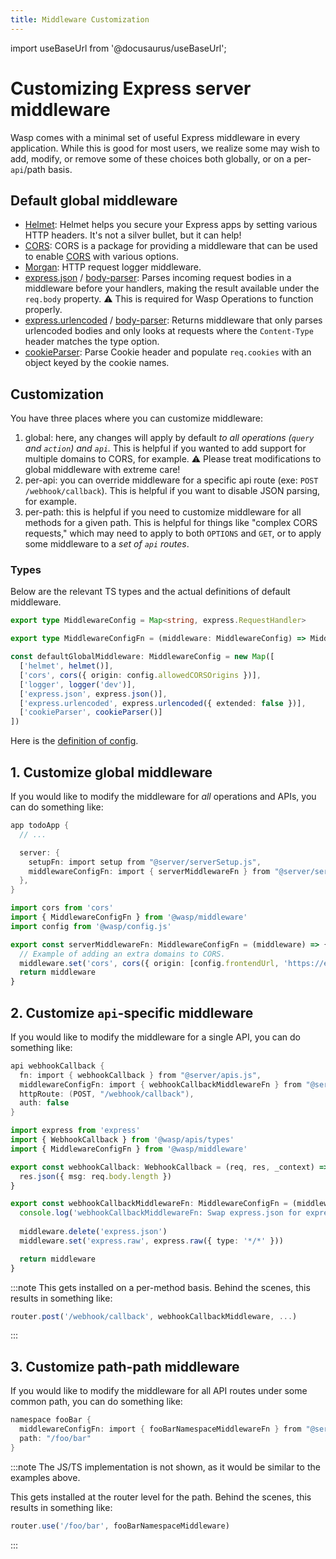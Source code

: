 ```yaml
---
title: Middleware Customization
---
```

import useBaseUrl from '@docusaurus/useBaseUrl';

# Customizing Express server middleware

Wasp comes with a minimal set of useful Express middleware in every application. While this is good for most users, we realize some may wish to add, modify, or remove some of these choices both globally, or on a per-`api`/path basis.

## Default global middleware

- [Helmet](https://helmetjs.github.io/): Helmet helps you secure your Express apps by setting various HTTP headers. It's not a silver bullet, but it can help!
- [CORS](https://github.com/expressjs/cors#readme): CORS is a package for providing a middleware that can be used to enable [CORS](https://developer.mozilla.org/en-US/docs/Web/HTTP/CORS) with various options.
- [Morgan](https://github.com/expressjs/morgan#readme): HTTP request logger middleware.
- [express.json](https://expressjs.com/en/api.html#express.json) / [body-parser](https://github.com/expressjs/body-parser#bodyparserjsonoptions): Parses incoming request bodies in a middleware before your handlers, making the result available under the `req.body` property. ⚠️ This is required for Wasp Operations to function properly.
- [express.urlencoded](https://expressjs.com/en/api.html#express.urlencoded) / [body-parser](https://expressjs.com/en/resources/middleware/body-parser.html#bodyparserurlencodedoptions): Returns middleware that only parses urlencoded bodies and only looks at requests where the `Content-Type` header matches the type option.
- [cookieParser](https://github.com/expressjs/cookie-parser#readme): Parse Cookie header and populate `req.cookies` with an object keyed by the cookie names.

## Customization

You have three places where you can customize middleware:
1. global: here, any changes will apply by default *to all operations (`query` and `action`) and `api`.* This is helpful if you wanted to add support for multiple domains to CORS, for example. ⚠️ Please treat modifications to global middleware with extreme care!
2. per-api: you can override middleware for a specific api route (exe: `POST /webhook/callback`). This is helpful if you want to disable JSON parsing, for example.
3. per-path: this is helpful if you need to customize middleware for all methods for a given path. This is helpful for things like "complex CORS requests," which may need to apply to both `OPTIONS` and `GET`, or to apply some middleware to a _set of `api` routes_.

### Types

Below are the relevant TS types and the actual definitions of default middleware.

```ts
export type MiddlewareConfig = Map<string, express.RequestHandler>

export type MiddlewareConfigFn = (middleware: MiddlewareConfig) => MiddlewareConfig

const defaultGlobalMiddleware: MiddlewareConfig = new Map([
  ['helmet', helmet()],
  ['cors', cors({ origin: config.allowedCORSOrigins })],
  ['logger', logger('dev')],
  ['express.json', express.json()],
  ['express.urlencoded', express.urlencoded({ extended: false })],
  ['cookieParser', cookieParser()]
])
```

Here is the [definition of config](https://github.com/wasp-lang/wasp/blob/main/waspc/data/Generator/templates/server/src/config.js).

## 1. Customize global middleware

If you would like to modify the middleware for _all_ operations and APIs, you can do something like:

```c title=todoApp.wasp
app todoApp {
  // ...

  server: {
    setupFn: import setup from "@server/serverSetup.js",
    middlewareConfigFn: import { serverMiddlewareFn } from "@server/serverSetup.js"
  },
}
```

```ts title=src/server/serverSetup.js
import cors from 'cors'
import { MiddlewareConfigFn } from '@wasp/middleware'
import config from '@wasp/config.js'

export const serverMiddlewareFn: MiddlewareConfigFn = (middleware) => {
  // Example of adding an extra domains to CORS.
  middleware.set('cors', cors({ origin: [config.frontendUrl, 'https://example1.com', 'https://example2.com'] }))
  return middleware
}
```

## 2. Customize `api`-specific middleware

If you would like to modify the middleware for a single API, you can do something like:

```c title=todoApp.wasp
api webhookCallback {
  fn: import { webhookCallback } from "@server/apis.js",
  middlewareConfigFn: import { webhookCallbackMiddlewareFn } from "@server/apis.js",
  httpRoute: (POST, "/webhook/callback"),
  auth: false
}
```

```ts title=src/server/apis.ts
import express from 'express'
import { WebhookCallback } from '@wasp/apis/types'
import { MiddlewareConfigFn } from '@wasp/middleware'

export const webhookCallback: WebhookCallback = (req, res, _context) => {
  res.json({ msg: req.body.length })
}

export const webhookCallbackMiddlewareFn: MiddlewareConfigFn = (middleware) => {
  console.log('webhookCallbackMiddlewareFn: Swap express.json for express.raw')
  
  middleware.delete('express.json')
  middleware.set('express.raw', express.raw({ type: '*/*' }))

  return middleware
}

```

:::note
This gets installed on a per-method basis. Behind the scenes, this results in something like:

```js
router.post('/webhook/callback', webhookCallbackMiddleware, ...)
```
:::

## 3. Customize path-path middleware

If you would like to modify the middleware for all API routes under some common path, you can do something like:

```c title=todoApp.wasp
namespace fooBar {
  middlewareConfigFn: import { fooBarNamespaceMiddlewareFn } from "@server/apis.js",
  path: "/foo/bar"
}
```

:::note
The JS/TS implementation is not shown, as it would be similar to the examples above.

This gets installed at the router level for the path. Behind the scenes, this results in something like:

```js
router.use('/foo/bar', fooBarNamespaceMiddleware)
```
:::
